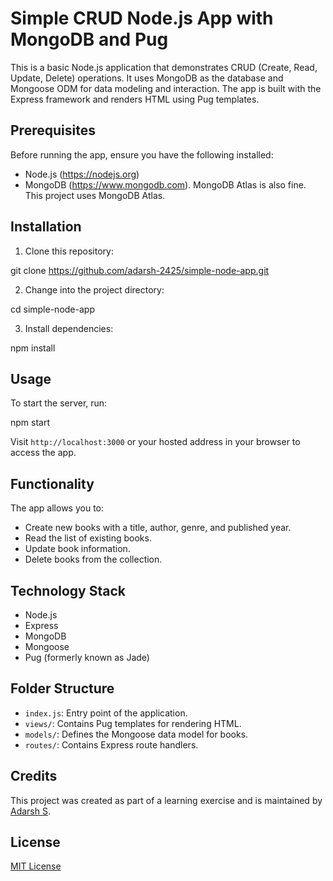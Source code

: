 # Simple CRUD Node.js App with MongoDB and Pug

This is a basic Node.js application that demonstrates CRUD (Create, Read, Update, Delete) operations. It uses MongoDB as the database and Mongoose ODM for data modeling and interaction. The app is built with the Express framework and renders HTML using Pug templates.

## Prerequisites

Before running the app, ensure you have the following installed:

- Node.js (https://nodejs.org)
- MongoDB (https://www.mongodb.com). MongoDB Atlas is also fine. This project uses MongoDB Atlas.

## Installation

1. Clone this repository:

git clone https://github.com/adarsh-2425/simple-node-app.git


2. Change into the project directory:

cd simple-node-app


3. Install dependencies:

npm install 


## Usage

To start the server, run:

npm start


Visit `http://localhost:3000` or your hosted address in your browser to access the app.

## Functionality

The app allows you to:

- Create new books with a title, author, genre, and published year.
- Read the list of existing books.
- Update book information.
- Delete books from the collection.

## Technology Stack

- Node.js
- Express
- MongoDB
- Mongoose
- Pug (formerly known as Jade)

## Folder Structure

- `index.js`: Entry point of the application.
- `views/`: Contains Pug templates for rendering HTML.
- `models/`: Defines the Mongoose data model for books.
- `routes/`: Contains Express route handlers.

## Credits

This project was created as part of a learning exercise and is maintained by [Adarsh S](https://github.com/adarsh-2425).

## License

[MIT License](LICENSE)
